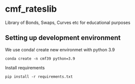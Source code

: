 # cmf_rateslib
Library of Bonds, Swaps, Curves etc for educational purposes


## Setting up development environment
We use conda!
create new environmet with python 3.9

`conda create -n cmf39 python=3.9`

Install requirements

`pip install -r requirements.txt`
